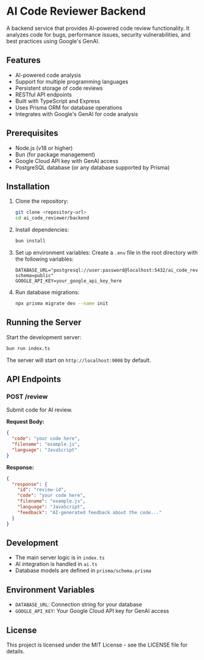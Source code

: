 # AI Code Reviewer Backend

A backend service that provides AI-powered code review functionality. It analyzes code for bugs, performance issues, security vulnerabilities, and best practices using Google's GenAI.

## Features

- AI-powered code analysis
- Support for multiple programming languages
- Persistent storage of code reviews
- RESTful API endpoints
- Built with TypeScript and Express
- Uses Prisma ORM for database operations
- Integrates with Google's GenAI for code analysis

## Prerequisites

- Node.js (v18 or higher)
- Bun (for package management)
- Google Cloud API key with GenAI access
- PostgreSQL database (or any database supported by Prisma)

## Installation

1. Clone the repository:
   ```bash
   git clone <repository-url>
   cd ai_code_reviewer/backend
   ```

2. Install dependencies:
   ```bash
   bun install
   ```

3. Set up environment variables:
   Create a `.env` file in the root directory with the following variables:
   ```
   DATABASE_URL="postgresql://user:password@localhost:5432/ai_code_reviewer?schema=public"
   GOOGLE_API_KEY=your_google_api_key_here
   ```

4. Run database migrations:
   ```bash
   npx prisma migrate dev --name init
   ```

## Running the Server

Start the development server:
```bash
bun run index.ts
```

The server will start on `http://localhost:9008` by default.

## API Endpoints

### POST /review

Submit code for AI review.

**Request Body:**
```json
{
  "code": "your code here",
  "filename": "example.js",
  "language": "JavaScript"
}
```

**Response:**
```json
{
  "response": {
    "id": "review-id",
    "code": "your code here",
    "filename": "example.js",
    "language": "JavaScript",
    "feedback": "AI-generated feedback about the code..."
  }
}
```

## Development

- The main server logic is in `index.ts`
- AI integration is handled in `ai.ts`
- Database models are defined in `prisma/schema.prisma`

## Environment Variables

- `DATABASE_URL`: Connection string for your database
- `GOOGLE_API_KEY`: Your Google Cloud API key for GenAI access

## License

This project is licensed under the MIT License - see the LICENSE file for details.
